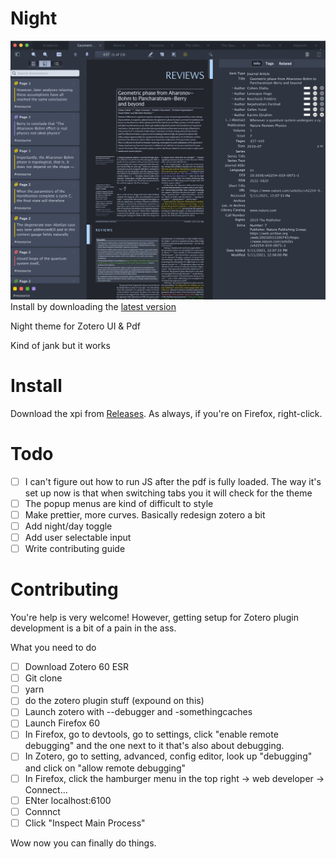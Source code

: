 # Night

![](./IMG-20220419-WA0000.jpg)
Install by downloading the [latest version](https://github.com/ThomasFKJorna/zotero-night/releases/latest)

Night theme for Zotero UI &amp; Pdf

Kind of jank but it works

# Install

Download the xpi from [Releases](https://github.com/ThomasFKJorna/zotero-night/releases). As always, if you're on Firefox, right-click.

# Todo

- [ ] I can't figure out how to run JS after the pdf is fully loaded. The way it's set up now is that when switching tabs you it will check for the theme
- [ ] The popup menus are kind of difficult to style
- [ ] Make prettier, more curves. Basically redesign zotero a bit
- [ ] Add night/day toggle
- [ ] Add user selectable input
- [ ] Write contributing guide

# Contributing

You're help is very welcome!
However, getting setup for Zotero plugin development is a bit of a pain in the ass.

What you need to do

- [ ] Download Zotero 60 ESR
- [ ] Git clone
- [ ] yarn
- [ ] do the zotero plugin stuff (expound on this)
- [ ] Launch zotero with --debugger and -somethingcaches
- [ ] Launch Firefox 60
- [ ] In Firefox, go to devtools, go to settings, click "enable remote debugging" and the one next to it that's also about debugging.
- [ ] In Zotero, go to setting, advanced, config editor, look up "debugging" and click on "allow remote debugging"
- [ ] In Firefox, click the hamburger menu in the top right -> web developer -> Connect...
- [ ] ENter localhost:6100
- [ ] Connnct
- [ ] Click "Inspect Main Process"

Wow now you can finally do things.
